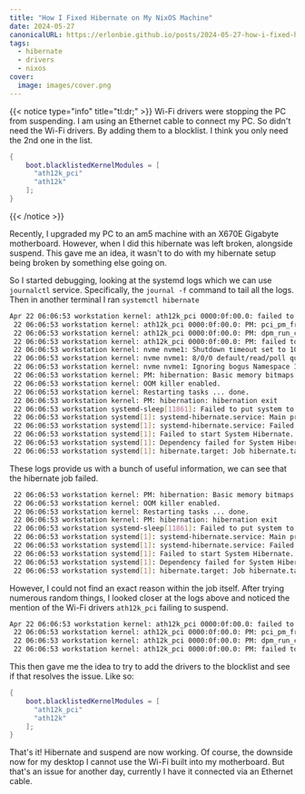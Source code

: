 ```yaml
---
title: "How I Fixed Hibernate on My NixOS Machine"
date: 2024-05-27
canonicalURL: https://erlonbie.github.io/posts/2024-05-27-how-i-fixed-hibernation-on-my-nixos-machine
tags:
  - hibernate
  - drivers
  - nixos
cover:
  image: images/cover.png
---
```



{{< notice type="info" title="tl:dr;" >}}
Wi-Fi drivers were stopping the PC from suspending. I am using an Ethernet cable to connect my PC. So didn't need the
Wi-Fi drivers. By adding them to a blocklist. I think you only need the 2nd one in the list.

```nix
{
    boot.blacklistedKernelModules = [
      "ath12k_pci"
      "ath12k"
    ];
}
```
{{< /notice >}}


Recently, I upgraded my PC to an am5 machine with an X670E Gigabyte motherboard. However, when I did this hibernate
was left broken, alongside suspend. This gave me an idea, it wasn't to do with my hibernate setup being broken by something
else going on.

So I started debugging, looking at the systemd logs which we can use `journalctl` service. Specifically, the `journal -f`
command to tail all the logs. Then in another terminal I ran `systemctl hibernate`

```bash
Apr 22 06:06:53 workstation kernel: ath12k_pci 0000:0f:00.0: failed to suspend core: -95
 22 06:06:53 workstation kernel: ath12k_pci 0000:0f:00.0: PM: pci_pm_freeze(): ath12k_pci_pm_suspend+0x0/0x50 [ath12k] returns -95
 22 06:06:53 workstation kernel: ath12k_pci 0000:0f:00.0: PM: dpm_run_callback(): pci_pm_freeze+0x0/0xc0 returns -95
 22 06:06:53 workstation kernel: ath12k_pci 0000:0f:00.0: PM: failed to freeze async: error -95
 22 06:06:53 workstation kernel: nvme nvme1: Shutdown timeout set to 10 seconds
 22 06:06:53 workstation kernel: nvme nvme1: 8/0/0 default/read/poll queues
 22 06:06:53 workstation kernel: nvme nvme1: Ignoring bogus Namespace Identifiers
 22 06:06:53 workstation kernel: PM: hibernation: Basic memory bitmaps freed
 22 06:06:53 workstation kernel: OOM killer enabled.
 22 06:06:53 workstation kernel: Restarting tasks ... done.
 22 06:06:53 workstation kernel: PM: hibernation: hibernation exit
 22 06:06:53 workstation systemd-sleep[11861]: Failed to put system to sleep. System resumed again: Operation not supported
 22 06:06:53 workstation systemd[1]: systemd-hibernate.service: Main process exited, code=exited, status=1/FAILURE
 22 06:06:53 workstation systemd[1]: systemd-hibernate.service: Failed with result 'exit-code'.
 22 06:06:53 workstation systemd[1]: Failed to start System Hibernate.
 22 06:06:53 workstation systemd[1]: Dependency failed for System Hibernation.
 22 06:06:53 workstation systemd[1]: hibernate.target: Job hibernate.target/start failed with result 'dependency'.
```

These logs provide us with a bunch of useful information, we can see that the hibernate job failed.

```bash
 22 06:06:53 workstation kernel: PM: hibernation: Basic memory bitmaps freed
 22 06:06:53 workstation kernel: OOM killer enabled.
 22 06:06:53 workstation kernel: Restarting tasks ... done.
 22 06:06:53 workstation kernel: PM: hibernation: hibernation exit
 22 06:06:53 workstation systemd-sleep[11861]: Failed to put system to sleep. System resumed again: Operation not supported
 22 06:06:53 workstation systemd[1]: systemd-hibernate.service: Main process exited, code=exited, status=1/FAILURE
 22 06:06:53 workstation systemd[1]: systemd-hibernate.service: Failed with result 'exit-code'.
 22 06:06:53 workstation systemd[1]: Failed to start System Hibernate.
 22 06:06:53 workstation systemd[1]: Dependency failed for System Hibernation.
 22 06:06:53 workstation systemd[1]: hibernate.target: Job hibernate.target/start failed with result 'dependency'.
```

However, I could not find an exact reason within the job itself. After trying numerous random things, I looked closer
at the logs above and noticed the mention of the Wi-Fi drivers `ath12k_pci` failing to suspend.

```bash
Apr 22 06:06:53 workstation kernel: ath12k_pci 0000:0f:00.0: failed to suspend core: -95
 22 06:06:53 workstation kernel: ath12k_pci 0000:0f:00.0: PM: pci_pm_freeze(): ath12k_pci_pm_suspend+0x0/0x50 [ath12k] returns -95
 22 06:06:53 workstation kernel: ath12k_pci 0000:0f:00.0: PM: dpm_run_callback(): pci_pm_freeze+0x0/0xc0 returns -95
 22 06:06:53 workstation kernel: ath12k_pci 0000:0f:00.0: PM: failed to freeze async: error -95
```

This then gave me the idea to try to add the drivers to the blocklist and see if that resolves the issue. Like so:


```nix
{
    boot.blacklistedKernelModules = [
      "ath12k_pci"
      "ath12k"
    ];
}
```

That's it! Hibernate and suspend are now working. Of course, the downside now for my desktop I cannot use the Wi-Fi
built into my motherboard. But that's an issue for another day, currently I have it connected via an Ethernet cable.
